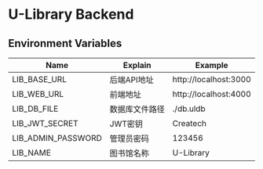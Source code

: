 # U-Library Backend

## Environment Variables
| Name                             | Explain | Example               |
|----------------------------------|---------|-----------------------|
| LIB_BASE_URL | 后端API地址 | http://localhost:3000 |
| LIB_WEB_URL | 前端地址    | http://localhost:4000 |
| LIB_DB_FILE | 数据库文件路径 | ./db.uldb             |
| LIB_JWT_SECRET | JWT密钥   | Createch              |
| LIB_ADMIN_PASSWORD | 管理员密码   | 123456                |
| LIB_NAME      | 图书馆名称   | U-Library             |